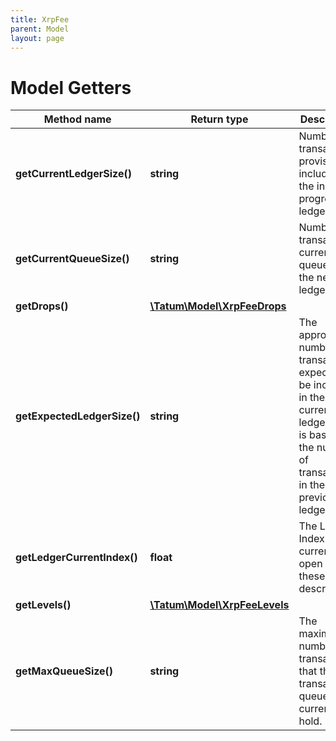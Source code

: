 ```yaml
---
title: XrpFee
parent: Model
layout: page
---
```


# Model Getters

Method name | Return type | Description | Notes
------------ | ------------- | ------------- | -------------
**getCurrentLedgerSize()** | **string** | Number of transactions provisionally included in the in-progress ledger. | [optional]
**getCurrentQueueSize()** | **string** | Number of transactions currently queued for the next ledger. | [optional]
**getDrops()** | [**\Tatum\Model\XrpFeeDrops**](../XrpFeeDrops) |  | [optional]
**getExpectedLedgerSize()** | **string** | The approximate number of transactions expected to be included in the current ledger. This is based on the number of transactions in the previous ledger. | [optional]
**getLedgerCurrentIndex()** | **float** | The Ledger Index of the current open ledger these stats describe. | [optional]
**getLevels()** | [**\Tatum\Model\XrpFeeLevels**](../XrpFeeLevels) |  | [optional]
**getMaxQueueSize()** | **string** | The maximum number of transactions that the transaction queue can currently hold. | [optional]

